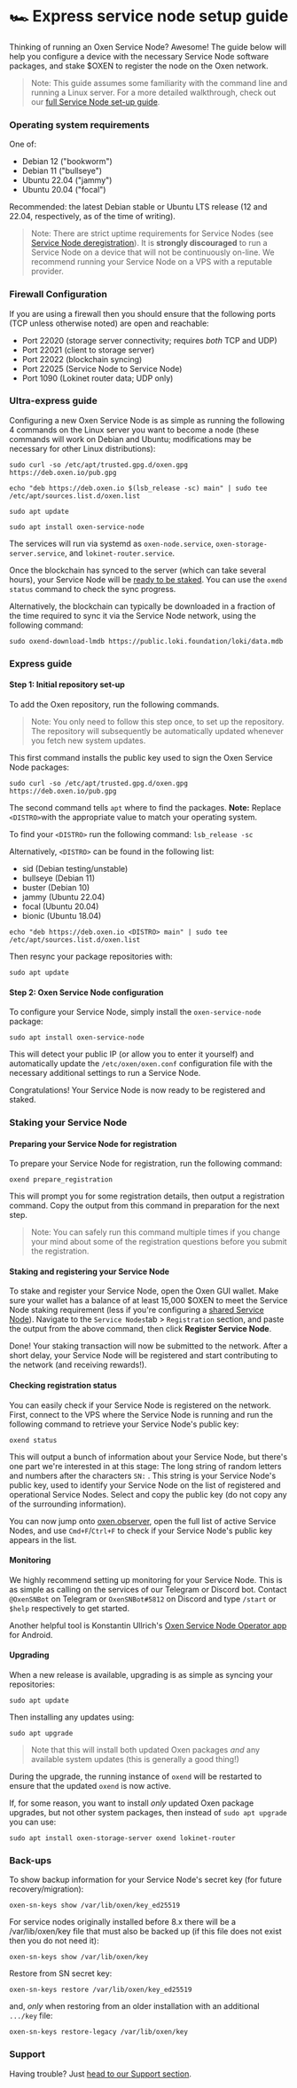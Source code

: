 # 🏎️ Express service node setup guide

Thinking of running an Oxen Service Node? Awesome! The guide below will help you configure a device with the necessary Service Node software packages, and stake $OXEN to register the node on the Oxen network.

> Note: This guide assumes some familiarity with the command line and running a Linux server. For a more detailed walkthrough, check out our [full Service Node set-up guide](full-service-node-setup-guide.md).

### Operating system requirements

One of:

* Debian 12 ("bookworm")
* Debian 11 ("bullseye")
* Ubuntu 22.04 ("jammy")
* Ubuntu 20.04 ("focal")

Recommended: the latest Debian stable or Ubuntu LTS release (12 and 22.04, respectively, as of the time of writing).

> Note: There are strict uptime requirements for Service Nodes (see [Service Node deregistration](service-node-deregistration.md)). It is **strongly discouraged** to run a Service Node on a device that will not be continuously on-line. We recommend running your Service Node on a VPS with a reputable provider.

### Firewall Configuration

If you are using a firewall then you should ensure that the following ports (TCP unless otherwise noted) are open and reachable:

* Port 22020 (storage server connectivity; requires _both_ TCP and UDP)
* Port 22021 (client to storage server)
* Port 22022 (blockchain syncing)
* Port 22025 (Service Node to Service Node)
* Port 1090 (Lokinet router data; UDP only)

### Ultra-express guide

Configuring a new Oxen Service Node is as simple as running the following 4 commands on the Linux server you want to become a node (these commands will work on Debian and Ubuntu; modifications may be necessary for other Linux distributions):

```
sudo curl -so /etc/apt/trusted.gpg.d/oxen.gpg https://deb.oxen.io/pub.gpg

echo "deb https://deb.oxen.io $(lsb_release -sc) main" | sudo tee /etc/apt/sources.list.d/oxen.list

sudo apt update

sudo apt install oxen-service-node
```

The services will run via systemd as `oxen-node.service`, `oxen-storage-server.service`, and `lokinet-router.service`.

Once the blockchain has synced to the server (which can take several hours), your Service Node will be [ready to be staked](setting-up-an-oxen-service-node.md#staking-your-service-node). You can use the `oxend status` command to check the sync progress.

Alternatively, the blockchain can typically be downloaded in a fraction of the time required to sync it via the Service Node network, using the following command:

```
sudo oxend-download-lmdb https://public.loki.foundation/loki/data.mdb
```

### Express guide

#### Step 1: Initial repository set-up

To add the Oxen repository, run the following commands.

> Note: You only need to follow this step once, to set up the repository. The repository will subsequently be automatically updated whenever you fetch new system updates.

This first command installs the public key used to sign the Oxen Service Node packages:

```
sudo curl -so /etc/apt/trusted.gpg.d/oxen.gpg https://deb.oxen.io/pub.gpg
```

The second command tells `apt` where to find the packages. **Note:** Replace `<DISTRO>`with the appropriate value to match your operating system.

To find your `<DISTRO>` run the following command: `lsb_release -sc`

Alternatively, `<DISTRO>` can be found in the following list:

* sid (Debian testing/unstable)
* bullseye (Debian 11)
* buster (Debian 10)
* jammy (Ubuntu 22.04)
* focal (Ubuntu 20.04)
* bionic (Ubuntu 18.04)

```
echo "deb https://deb.oxen.io <DISTRO> main" | sudo tee /etc/apt/sources.list.d/oxen.list
```

Then resync your package repositories with:

```
sudo apt update
```

#### Step 2: Oxen Service Node configuration

To configure your Service Node, simply install the `oxen-service-node` package:

```
sudo apt install oxen-service-node
```

This will detect your public IP (or allow you to enter it yourself) and automatically update the `/etc/oxen/oxen.conf` configuration file with the necessary additional settings to run a Service Node.

Congratulations! Your Service Node is now ready to be registered and staked.

### Staking your Service Node

#### Preparing your Service Node for registration

To prepare your Service Node for registration, run the following command:

```
oxend prepare_registration
```

This will prompt you for some registration details, then output a registration command. Copy the output from this command in preparation for the next step.

> Note: You can safely run this command multiple times if you change your mind about some of the registration questions before you submit the registration.

#### Staking and registering your Service Node

To stake and register your Service Node, open the Oxen GUI wallet. Make sure your wallet has a balance of at least 15,000 $OXEN to meet the Service Node staking requirement (less if you're configuring a [shared Service Node](full-service-node-setup-guide.md#5-2-setting-up-a-pooled-service-node)). Navigate to the `Service Nodes`tab > `Registration` section, and paste the output from the above command, then click **Register Service Node**.

Done! Your staking transaction will now be submitted to the network. After a short delay, your Service Node will be registered and start contributing to the network (and receiving rewards!).

#### Checking registration status

You can easily check if your Service Node is registered on the network. First, connect to the VPS where the Service Node is running and run the following command to retrieve your Service Node's public key:

```
oxend status
```

This will output a bunch of information about your Service Node, but there's one part we're interested in at this stage: The long string of random letters and numbers after the characters `SN:` . This string is your Service Node's public key, used to identify your Service Node on the list of registered and operational Service Nodes. Select and copy the public key (do not copy any of the surrounding information).

You can now jump onto [oxen.observer](https://oxen.observer), open the full list of active Service Nodes, and use `Cmd+F`/`Ctrl+F` to check if your Service Node's public key appears in the list.

#### Monitoring

We highly recommend setting up monitoring for your Service Node. This is as simple as calling on the services of our Telegram or Discord bot. Contact `@OxenSNBot` on Telegram or `OxenSNBot#5812` on Discord and type `/start` or `$help` respectively to get started.

Another helpful tool is Konstantin Ullrich's [Oxen Service Node Operator app](https://play.google.com/store/apps/details?id=dev.konsti.oxen_service_node) for Android.

#### Upgrading

When a new release is available, upgrading is as simple as syncing your repositories:

```
sudo apt update
```

Then installing any updates using:

```
sudo apt upgrade
```

> Note that this will install both updated Oxen packages _and_ any available system updates (this is generally a good thing!)

During the upgrade, the running instance of `oxend` will be restarted to ensure that the updated `oxend` is now active.

If, for some reason, you want to install _only_ updated Oxen package upgrades, but not other system packages, then instead of `sudo apt upgrade` you can use:

```
sudo apt install oxen-storage-server oxend lokinet-router
```

### Back-ups

To show backup information for your Service Node's secret key (for future recovery/migration):

```
oxen-sn-keys show /var/lib/oxen/key_ed25519
```

For service nodes originally installed before 8.x there will be a /var/lib/oxen/key file that must also be backed up (if this file does not exist then you do not need it):

```
oxen-sn-keys show /var/lib/oxen/key
```

Restore from SN secret key:

```
oxen-sn-keys restore /var/lib/oxen/key_ed25519
```

and, _only_ when restoring from an older installation with an additional `.../key` file:

```
oxen-sn-keys restore-legacy /var/lib/oxen/key
```

### Support

Having trouble? Just [head to our Support section](../../support.md).
